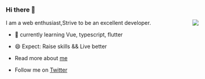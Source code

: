 ### Hi there 👋

<img align="right" src="https://github-readme-stats.vercel.app/api?username=LastWhisperzzz&show_icons=true&icon_color=CE1D2D&text_color=718096&bg_color=ffffff&hide_title=true" />

I am a web enthusiast,Strive to be an excellent developer.

- 🌱 currently learning Vue, typescript, flutter
- 😄 Expect: Raise skills && Live better

- Read more about [me](http://lastwhisper.net)
- Follow me on [Twitter](https://twitter.com/LastWhisperzzz)



